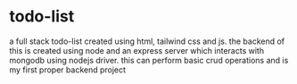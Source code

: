 # todo-list

a full stack todo-list created using html, tailwind css and js. the backend of this is created using node and an express server which interacts with mongodb using nodejs driver. this can perform basic crud operations and is my first proper backend project 
